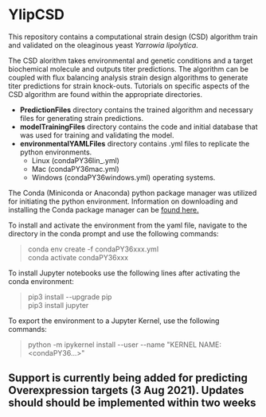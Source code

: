 # YlipCSD


This repository contains a computational strain design (CSD) algorithm train and validated on the oleaginous yeast *Yarrowia lipolytica*. <br>

The CSD alorithm takes environmental and genetic conditions and a target biochemical molecule and outputs titer predictions. The algorithm can be coupled with flux  balancing analysis strain design algorithms to generate titer predictions for strain knock-outs. Tutorials on specific aspects of the CSD algorithm are found within the appropriate directories.  


* **PredictionFiles** directory contains the trained algorithm and necessary files for generating strain predictions.
* **modelTrainingFiles** directory contains the code and initial database that was used for training and validating the model.  
* **environmentalYAMLFiles** directory contains .yml files to replicate the python environments.
  * Linux (condaPY36lin_.yml)
  * Mac (condaPY36mac.yml)
  * Windows (condaPY36windows.yml) operating systems.

The Conda (Miniconda or Anaconda) python package manager was utilized for initiating the python environment. Information on downloading and installing the Conda package manager can be [found here.](https://docs.conda.io/projects/conda/en/latest/user-guide/install/)

To install and activate the environment from the yaml file, navigate to the directory in the conda prompt and use the following commands:

>conda env create -f condaPY36xxx.yml  
>conda activate condaPY36xxx

To install Jupyter notebooks use the following lines after activating the conda environment:
>pip3 install --upgrade pip  
>pip3 install jupyter

To export the environment to a Jupyter Kernel, use the following commands:
>python -m ipykernel install --user --name "KERNEL NAME: <condaPY36...>"



## Support is currently being added for predicting Overexpression targets (3 Aug 2021). Updates should should be implemented within two weeks
